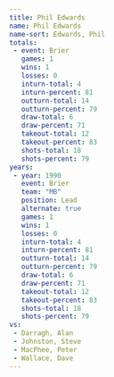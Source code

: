 ```yaml
---
title: Phil Edwards
name: Phil Edwards
name-sort: Edwards, Phil
totals:
 - event: Brier
   games: 1
   wins: 1
   losses: 0
   inturn-total: 4
   inturn-percent: 81
   outturn-total: 14
   outturn-percent: 79
   draw-total: 6
   draw-percent: 71
   takeout-total: 12
   takeout-percent: 83
   shots-total: 18
   shots-percent: 79
years:
 - year: 1990
   event: Brier
   team: "MB"
   position: Lead
   alternate: true
   games: 1
   wins: 1
   losses: 0
   inturn-total: 4
   inturn-percent: 81
   outturn-total: 14
   outturn-percent: 79
   draw-total: 6
   draw-percent: 71
   takeout-total: 12
   takeout-percent: 83
   shots-total: 18
   shots-percent: 79
vs:
 - Darragh, Alan
 - Johnston, Steve
 - MacPhee, Peter
 - Wallace, Dave
---
```

